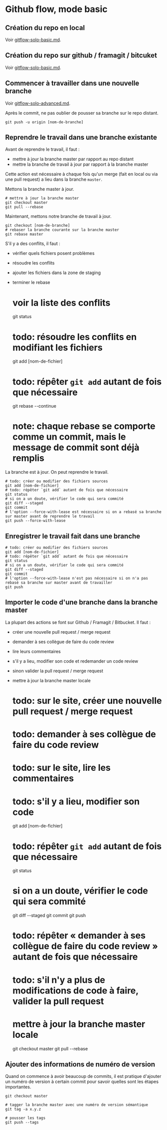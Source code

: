 # Github flow, mode basic

## Création du repo en local

Voir [gitflow-solo-basic.md](gitflow-solo-basic.md).

## Création du repo sur github / framagit / bitcuket

Voir [gitflow-solo-basic.md](gitflow-solo-basic.md).

## Commencer à travailler dans une nouvelle branche

Voir [gitflow-solo-advanced.md](gitflow-solo-advanced.md).

Après le commit, ne pas oublier de pousser sa branche sur le repo distant.

    git push -u origin [nom-de-branche]

## Reprendre le travail dans une branche existante

Avant de reprendre le travail, il faut :

- mettre à jour la branche master par rapport au repo distant
- mettre la branche de travail à jour par rapport à la branche master

Cette action est nécessaire à chaque fois qu'un merge (fait en local ou via une pull request) a lieu dans la branche `master`.

Mettons la branche master à jour.

    # mettre à jour la branche master
    git checkout master
    git pull --rebase

Maintenant, mettons notre branche de travail à jour.

    git checkout [nom-de-branche]
    # rebaser la branche courante sur la branche master
    git rebase master

S'il y a des conflits, il faut :

- vérifier quels fichiers posent problèmes
- résoudre les conflits
- ajouter les fichiers dans la zone de staging
- terminer le rebase


    # voir la liste des conflits
    git status
    # todo: résoudre les conflits en modifiant les fichiers
    git add [nom-de-fichier]
    # todo: répêter `git add` autant de fois que nécessaire
    git rebase --continue
    # note: chaque rebase se comporte comme un commit, mais le message de commit sont déjà remplis

La branche est à jour.
On peut reprendre le travail.

    # todo: créer ou modifier des fichiers sources
    git add [nom-de-fichier]
    # todo: répêter `git add` autant de fois que nécessaire
    git status
    # si on a un doute, vérifier le code qui sera commité
    git diff --staged
    git commit
    # l'option --force-with-lease est nécessaire si on a rebasé sa branche sur master avant de reprendre le travail
    git push --force-with-lease

## Enregistrer le travail fait dans une branche

    # todo: créer ou modifier des fichiers sources
    git add [nom-de-fichier]
    # todo: répêter `git add` autant de fois que nécessaire
    git status
    # si on a un doute, vérifier le code qui sera commité
    git diff --staged
    git commit
    # l'option --force-with-lease n'est pas nécessaire si on n'a pas rebasé sa branche sur master avant de travailler
    git push

## Importer le code d'une branche dans la branche master

La plupart des actions se font sur Github / Framagit / Bitbucket.
Il faut :

- créer une nouvelle pull request / merge request
- demander à ses collègue de faire du code review
- lire leurs commentaires
- s'il y a lieu, modifier son code et redemander un code review
- sinon valider la pull request / merge request
- mettre à jour la branche master locale


    # todo: sur le site, créer une nouvelle pull request / merge request

    # todo: demander à ses collègue de faire du code review
    # todo: sur le site, lire les commentaires
    # todo: s'il y a lieu, modifier son code
    git add [nom-de-fichier]
    # todo: répêter `git add` autant de fois que nécessaire
    git status
    # si on a un doute, vérifier le code qui sera commité
    git diff --staged
    git commit
    git push

    # todo: répêter « demander à ses collègue de faire du code review » autant de fois que nécessaire

    # todo: s'il n'y a plus de modifications de code à faire, valider la pull request

    # mettre à jour la branche master locale
    git checkout master
    git pull --rebase

## Ajouter des informations de numéro de version

Quand on commence à avoir beaucoup de commits, il est pratique d'ajouter un numéro de version à certain commit pour savoir quelles sont les étapes importantes.

	git checkout master

	# tagger la branche master avec une numéro de version sémantique
	git tag -a x.y.z

	# pousser les tags
	git push --tags

